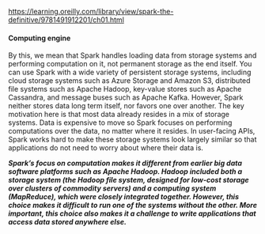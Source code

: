 https://learning.oreilly.com/library/view/spark-the-definitive/9781491912201/ch01.html


#### Computing engine

By this, we mean that Spark handles loading data from storage systems and performing computation on it, not permanent storage as the end itself. You can use Spark with a wide variety of persistent storage systems, including cloud storage systems such as Azure Storage and Amazon S3, distributed file systems such as Apache Hadoop, key-value stores such as Apache Cassandra, and message buses such as Apache Kafka. However, Spark neither stores data long term itself, nor favors one over another. The key motivation here is that most data already resides in a mix of storage systems. Data is expensive to move so Spark focuses on performing computations over the data, no matter where it resides. In user-facing APIs, Spark works hard to make these storage systems look largely similar so that applications do not need to worry about where their data is.

***Spark’s focus on computation makes it different from earlier big data software platforms such as Apache Hadoop. Hadoop included both a storage system (the Hadoop file system, designed for low-cost storage over clusters of commodity servers) and a computing system (MapReduce), which were closely integrated together. However, this choice makes it difficult to run one of the systems without the other. More important, this choice also makes it a challenge to write applications that access data stored anywhere else.***

